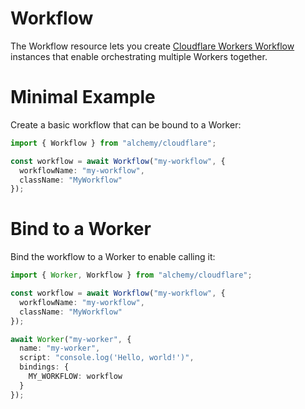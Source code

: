 # Workflow

The Workflow resource lets you create [Cloudflare Workers Workflow](https://developers.cloudflare.com/workers/configuration/workflows/) instances that enable orchestrating multiple Workers together.

# Minimal Example

Create a basic workflow that can be bound to a Worker:

```ts
import { Workflow } from "alchemy/cloudflare";

const workflow = await Workflow("my-workflow", {
  workflowName: "my-workflow",
  className: "MyWorkflow"
});
```

# Bind to a Worker

Bind the workflow to a Worker to enable calling it:

```ts
import { Worker, Workflow } from "alchemy/cloudflare";

const workflow = await Workflow("my-workflow", {
  workflowName: "my-workflow", 
  className: "MyWorkflow"
});

await Worker("my-worker", {
  name: "my-worker",
  script: "console.log('Hello, world!')",
  bindings: {
    MY_WORKFLOW: workflow
  }
});
```